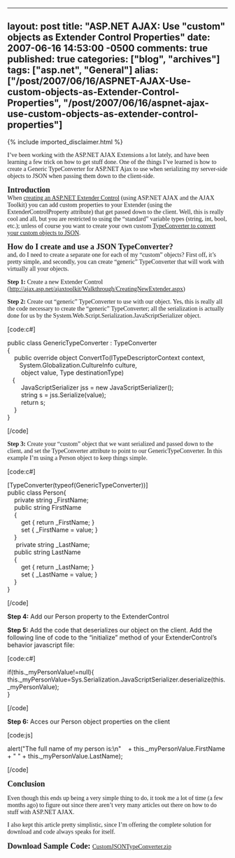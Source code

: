  ---
  layout: post
  title: "ASP.NET AJAX: Use "custom" objects as Extender Control Properties"
  date: 2007-06-16 14:53:00 -0500
  comments: true
  published: true
  categories: ["blog", "archives"]
  tags: ["asp.net", "General"]
  alias: ["/post/2007/06/16/ASPNET-AJAX-Use-custom-objects-as-Extender-Control-Properties", "/post/2007/06/16/aspnet-ajax-use-custom-objects-as-extender-control-properties"]
  ---
<!-- more -->
{% include imported_disclaimer.html %}
<p style="margin: 0in 0in 10pt" class="MsoNormal">
<font face="Calibri">I&rsquo;ve been working with the ASP.NET AJAX Extensions a lot lately, and have been learning a few trick on how to get stuff done. One of the things I&rsquo;ve learned is how to create a Generic TypeConverter for ASP.NET Ajax to use when serializing my server-side objects to JSON when passing them down to the client-side.</font> 
</p>
<strong><font face="Calibri"><font size="4">Introduction</font></font></strong> 
<p style="margin: 0in 0in 10pt" class="MsoNormal">
<font face="Calibri">When <a href="http://ajax.asp.net/ajaxtoolkit/Walkthrough/CreatingNewExtender.aspx">creating an ASP.NET Extender Control</a> (using ASP.NET AJAX and the AJAX Toolkit) you can add custom properties to your Extender (using the ExtenderControlProperty attribute) that get passed down to the client. Well, this is really cool and all, but you are restricted to using the &ldquo;standard&rdquo; variable types (string, int, bool, etc.); unless of course you want to create your own custom <a href="http://ajax.asp.net/docs/mref/N_System_Web_Script_Serialization.aspx">TypeConverter to convert your custom objects to JSON</a></font><font face="Calibri">.</font> 
</p>
<strong><font face="Calibri"><font size="4">How do I create and use a JSON TypeConverter?</font></font></strong> 
<p style="margin: 0in 0in 10pt" class="MsoNormal">
<font face="Calibri">and, do I need to create a separate one for each of my &ldquo;custom&rdquo; objects? First off, it&rsquo;s pretty simple, and secondly, you can create &ldquo;generic&rdquo; TypeConverter that will work with virtually all your objects.</font> 
</p>
<p style="margin: 0in 0in 10pt" class="MsoNormal">
<font face="Calibri"><strong>Step 1: </strong>Create a new Extender Control (</font><a href="http://ajax.asp.net/ajaxtoolkit/Walkthrough/CreatingNewExtender.aspx"><font face="Calibri">http://ajax.asp.net/ajaxtoolkit/Walkthrough/CreatingNewExtender.aspx</font></a><font face="Calibri">)</font> 
</p>
<p style="margin: 0in 0in 10pt" class="MsoNormal">
<font face="Calibri"><strong>Step 2: </strong>Create out &ldquo;generic&rdquo; TypeConverter to use with our object. Yes, this is really all the code necessary to create the &ldquo;generic&rdquo; TypeConverter; all the serialization is actually done for us by the System.Web.Script.Serialization.JavaScriptSerializer object.</font> 
</p>
<p>
[code:c#]
</p>
<p>
public class GenericTypeConverter : TypeConverter<br />
{<br />
&nbsp;&nbsp;&nbsp; public override object ConvertTo(ITypeDescriptorContext context,&nbsp;<br />
&nbsp;&nbsp;&nbsp;&nbsp;&nbsp;&nbsp; System.Globalization.CultureInfo culture,<br />
&nbsp;&nbsp;&nbsp;&nbsp;&nbsp;&nbsp;&nbsp; object value, Type destinationType)&nbsp;<br />
&nbsp;&nbsp; {<br />
&nbsp;&nbsp;&nbsp;&nbsp;&nbsp;&nbsp;&nbsp; JavaScriptSerializer jss = new JavaScriptSerializer();<br />
&nbsp;&nbsp;&nbsp;&nbsp;&nbsp;&nbsp;&nbsp; string s = jss.Serialize(value);<br />
&nbsp;&nbsp;&nbsp;&nbsp;&nbsp;&nbsp;&nbsp; return s;<br />
&nbsp;&nbsp;&nbsp; } <br />
}
</p>
<p>
[/code]
</p>
<p style="margin: 0in 0in 10pt" class="MsoNormal">
<font face="Calibri"><strong>Step 3: </strong>Create your &ldquo;custom&rdquo; object that we want serialized and passed down to the client, and set the TypeConverter attribute to point to our GenericTypeConverter. In this example I&rsquo;m using a Person object to keep things simple.</font> 
</p>
<p>
[code:c#]
</p>
<p>
[TypeConverter(typeof(GenericTypeConverter))]<br />
public class Person{<br />
&nbsp;&nbsp;&nbsp; private string _FirstName;<br />
&nbsp;&nbsp;&nbsp; public string FirstName<br />
&nbsp;&nbsp;&nbsp; {<br />
&nbsp;&nbsp;&nbsp;&nbsp;&nbsp;&nbsp;&nbsp; get { return _FirstName; }<br />
&nbsp;&nbsp;&nbsp;&nbsp;&nbsp;&nbsp;&nbsp; set { _FirstName = value; }<br />
&nbsp;&nbsp;&nbsp; }<br />
&nbsp;&nbsp;&nbsp;&nbsp; private string _LastName;<br />
&nbsp;&nbsp;&nbsp; public string LastName<br />
&nbsp;&nbsp;&nbsp; {<br />
&nbsp;&nbsp;&nbsp;&nbsp;&nbsp;&nbsp;&nbsp; get { return _LastName; }<br />
&nbsp;&nbsp;&nbsp;&nbsp;&nbsp;&nbsp;&nbsp; set { _LastName = value; }<br />
&nbsp;&nbsp;&nbsp; }<br />
}
</p>
<p>
[/code]
</p>
<p>
<strong>Step 4:</strong> Add our Person property to the ExtenderControl
</p>
<p>
<strong>Step 5:</strong> Add the code that deserializes our object on the client. Add the following line of code to the &ldquo;initialize&rdquo; method of your ExtenderControl&rsquo;s behavior javascript file:
</p>
<p>
[code:c#]&nbsp;
</p>
<p>
if(this._myPersonValue!=null){<br />
this._myPersonValue=Sys.Serialization.JavaScriptSerializer.deserialize(this._myPersonValue);<br />
}
</p>
<p>
[/code]
</p>
<p>
<strong>Step 6:</strong> Acces our Person object properties on the client
</p>
<p>
[code:js]&nbsp;
</p>
<p>
alert(&quot;The full name of my person is:\n&quot;&nbsp;&nbsp;&nbsp; + this._myPersonValue.FirstName + &quot; &quot; + this._myPersonValue.LastName); 
</p>
<p>
[/code]
</p>
<p>
<strong><font face="Calibri"><font size="4">Conclusion</font></font></strong> 
</p>
<p style="margin: 0in 0in 10pt" class="MsoNormal">
<font face="Calibri">Even though this ends up being a very simple thing to do, it took me a lot of time (a few months ago) to figure out since there aren&rsquo;t very many articles out there on how to do stuff with ASP.NET AJAX.</font> 
</p>
<p style="margin: 0in 0in 10pt" class="MsoNormal">
<font face="Calibri">I also kept this article pretty simplistic, since I&rsquo;m offering the complete solution for download and code always speaks for itself.</font> 
</p>
<p style="margin: 0in 0in 10pt" class="MsoNormal">
<strong><font face="Calibri"><font size="4">Download Sample Code: </font></font></strong><font face="Calibri"><a href="/download/blog/1377/CustomJSONTypeConverter.zip">CustomJSONTypeConverter.zip</a></font> 
</p>
